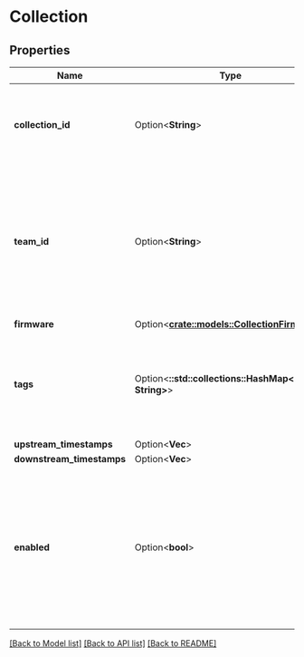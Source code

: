 # Collection

## Properties

Name | Type | Description | Notes
------------ | ------------- | ------------- | -------------
**collection_id** | Option<**String**> | The ID of the collection. This is assigned by the backend. | [optional]
**team_id** | Option<**String**> | The team ID that owns the collection. This field is required. When you create new collections the default is to use your private team ID. | [optional]
**firmware** | Option<[**crate::models::CollectionFirmware**](CollectionFirmware.md)> |  | [optional]
**tags** | Option<**::std::collections::HashMap<String, String>**> | Tags for the collection. Tags are metadata fields that you can assign to the collection. | [optional]
**upstream_timestamps** | Option<**Vec<String>**> |  | [optional]
**downstream_timestamps** | Option<**Vec<String>**> |  | [optional]
**enabled** | Option<**bool**> | Disabled flag for collection. If the collection is disabled it is in effect read only and inactive. You can't update a disabled collection. | [optional]

[[Back to Model list]](../README.md#documentation-for-models) [[Back to API list]](../README.md#documentation-for-api-endpoints) [[Back to README]](../README.md)



